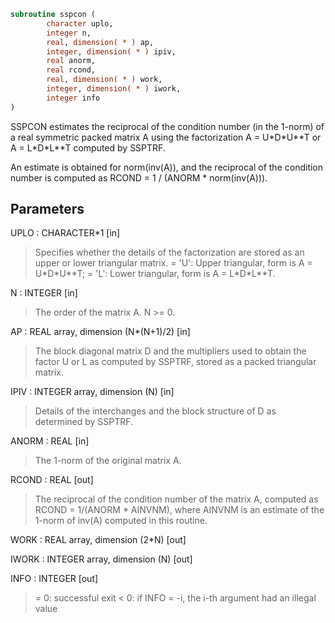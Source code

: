 ```fortran
subroutine sspcon (
        character uplo,
        integer n,
        real, dimension( * ) ap,
        integer, dimension( * ) ipiv,
        real anorm,
        real rcond,
        real, dimension( * ) work,
        integer, dimension( * ) iwork,
        integer info
)
```

SSPCON estimates the reciprocal of the condition number (in the
1-norm) of a real symmetric packed matrix A using the factorization
A = U\*D\*U\*\*T or A = L\*D\*L\*\*T computed by SSPTRF.

An estimate is obtained for norm(inv(A)), and the reciprocal of the
condition number is computed as RCOND = 1 / (ANORM \* norm(inv(A))).

## Parameters
UPLO : CHARACTER\*1 [in]
> Specifies whether the details of the factorization are stored
> as an upper or lower triangular matrix.
> = 'U':  Upper triangular, form is A = U\*D\*U\*\*T;
> = 'L':  Lower triangular, form is A = L\*D\*L\*\*T.

N : INTEGER [in]
> The order of the matrix A.  N >= 0.

AP : REAL array, dimension (N\*(N+1)/2) [in]
> The block diagonal matrix D and the multipliers used to
> obtain the factor U or L as computed by SSPTRF, stored as a
> packed triangular matrix.

IPIV : INTEGER array, dimension (N) [in]
> Details of the interchanges and the block structure of D
> as determined by SSPTRF.

ANORM : REAL [in]
> The 1-norm of the original matrix A.

RCOND : REAL [out]
> The reciprocal of the condition number of the matrix A,
> computed as RCOND = 1/(ANORM \* AINVNM), where AINVNM is an
> estimate of the 1-norm of inv(A) computed in this routine.

WORK : REAL array, dimension (2\*N) [out]

IWORK : INTEGER array, dimension (N) [out]

INFO : INTEGER [out]
> = 0:  successful exit
> < 0:  if INFO = -i, the i-th argument had an illegal value
